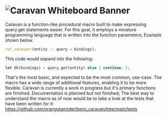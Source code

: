 
![Caravan Whiteboard Banner](https://github.com/user-attachments/assets/8d50f5a6-f457-48bf-b5f6-6a6fc5cc43c3)
=
Caravan is a function-like procedural macro built to make expressing query.get statements easier. For this goal, it employs a minature programming language that is written into the function parameters; Example shown below.
```Rust
ref_caravan!(entity :: query = bindings);
```
This code would expand into the following:
```Rust
let Ok(bindings) = query.get(entity) else { continue; };
```
That's the most basic, and expected to be the most common, use-case. The macro has a wide range of additional features, enabling it to be more flexible. Caravan is currently a work in progress but it's primary functions are finished. Documentation is planned but not finished; The best way to understand the macro as of now would be to take a look at the tests that have been written for it: https://github.com/orangutanrider/bevy_caravan/tree/main/tests
